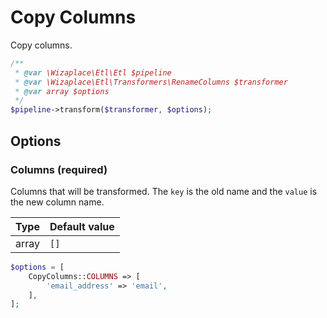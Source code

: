 # Copy Columns

Copy columns.

```php
/**
 * @var \Wizaplace\Etl\Etl $pipeline
 * @var \Wizaplace\Etl\Transformers\RenameColumns $transformer
 * @var array $options
 */
$pipeline->transform($transformer, $options);
```

## Options

### Columns (required)

Columns that will be transformed. The `key` is the old name and the `value` is the new column name.

| Type  | Default value |
| ----- | ------------- |
| array | `[]`          |

```php
$options = [
    CopyColumns::COLUMNS => [
        'email_address' => 'email',
    ],
];
```
